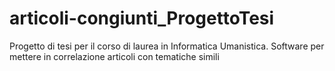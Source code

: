 # articoli-congiunti_ProgettoTesi
Progetto di tesi per il corso di laurea in Informatica Umanistica. Software per mettere in correlazione articoli con tematiche simili
